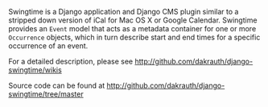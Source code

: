 Swingtime is a Django application and Django CMS plugin similar to a stripped down version of iCal for 
Mac OS X or Google Calendar. Swingtime provides an ``Event`` model that acts as 
a metadata container for one or more ``Occurrence`` objects, which in turn 
describe start and end times for a specific occurrence of an event.

For a detailed description, please see <http://github.com/dakrauth/django-swingtime/wikis>

Source code can be found at <http://github.com/dakrauth/django-swingtime/tree/master>

